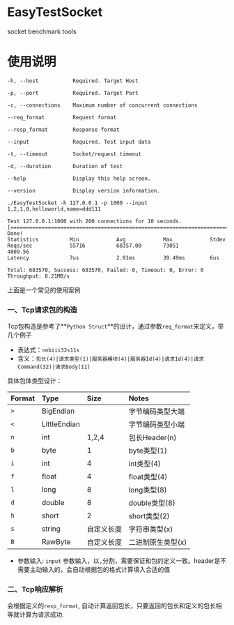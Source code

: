 # EasyTestSocket
socket benchmark tools

# 使用说明
```
-h, --host           Required. Target Host

-p, --port           Required. Target Port

-c, --connections    Maximum number of concurrent connections

--req_format         Request format

--resp_format        Response format

--input              Required. Test input data

-t, --timeout        Socket/request timeout

-d, --duration       Duration of test

--help               Display this help screen.

--version            Display version information.
```

`./EasyTestSocket -h 127.0.0.1 -p 1000 --input 1,2,1,0,helloworld,name=ddd111`

```
Test 127.0.0.1:1000 with 200 connections for 10 seconds.
[====================================================================================================================================================================================================================]
Done!
Statistics          Min            Avg            Max            Stdev
Reqs/sec            55716          68357.00       73051          4809.56
Latency             7us            2.91ms         39.49ms        6us

Total: 683570, Success: 683570, Failed: 0, Timeout: 0, Error: 0
Throughput: 8.21MB/s
```

上面是一个常见的使用案例

### 一、Tcp请求包的构造

Tcp包构造是参考了**`Python Struct`**的设计，通过参数`req_format`来定义，举几个例子

- 表达式：`>nbiii32s11s`
- 含义：`包长(4)|请求类型(1)|服务器模块(4)|服务器Id(4)|请求Id(4)|请求Command(32)|请求Body(11)`

具体包体类型设计：

|Format|Type|Size|Notes|
|:-----|:-----|:-----|:-----|
|`>`| BigEndian | | 字节编码类型大端 |
|`<`| LittleEndian | | 字节编码类型小端 |
|`n`| int | 1,2,4| 包长Header(n) |
|`b`| byte | 1 | byte类型(1) |
|`i`| int | 4 | int类型(4) |
|`f`| float | 4 | float类型(4) |
|`l`| long | 8 | long类型(8) |
|`d`| double | 8 | double类型(8) |
|`h`| short | 2 | short类型(2) |
|`s`| string | 自定义长度 | 字符串类型(x) |
|`B`| RawByte| 自定义长度 | 二进制原生类型(x)|

- 参数输入: `input` 参数输入，以`,`分割，需要保证和包的定义一致。header是不需要主动输入的，会自动根据包的格式计算填入合适的值

### 二、Tcp响应解析

会根据定义的`resp_format`, 自动计算返回包长，只要返回的包长和定义的包长相等就计算为请求成功.